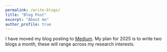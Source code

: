 ```yaml
---
permalink: /write-blogs/
title: "Blog Post"
excerpt: "About me"
author_profile: true
---
```


I have moved my blog posting to [Medium](https://medium.com/@zmackin307). My plan for 2025 is to write two blogs a month, these will range across my research interests. 
